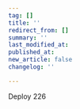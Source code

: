 ```yaml
---
tag: []
title: ''
redirect_from: []
summary: ''
last_modified_at: 
published_at: 
new_article: false
changelog: ''

---
```

Deploy 226